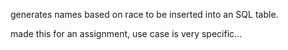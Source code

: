 generates names based on race to be inserted into an SQL table.

made this for an assignment, use case is very specific...

